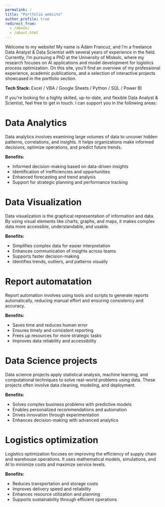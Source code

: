 ```yaml
---
permalink: /
title: "Portfolio website"
author_profile: true
redirect_from: 
  - /about/
  - /about.html
---
```


Welcome to my website! My name is Ádám Francuz, and I’m a freelance Data Analyst & Data Scientist with several years of experience in the field. Currently, I’m pursuing a PhD at the University of Miskolc, where my research focuses on AI applications and model development for logistics process optimization.
On this site, you’ll find an overview of my professional experience, academic publications, and a selection of interactive projects showcased in the portfolio section.

**Tech Stack:** Excel / VBA / Google Sheets / Python / SQL / Power BI

If you're looking for a highly skilled, up-to-date, and flexible Data Analyst & Scientist, feel free to get in touch. I can support you in the following areas:

Data Analytics 
======
Data analytics involves examining large volumes of data to uncover hidden patterns, correlations, and insights. It helps organizations make informed decisions, optimize operations, and predict future trends.

**Benefits:**
- Informed decision-making based on data-driven insights
- Identification of inefficiencies and opportunities
- Enhanced forecasting and trend analysis
- Support for strategic planning and performance tracking


Data Visualization 
======
Data visualization is the graphical representation of information and data. By using visual elements like charts, graphs, and maps, it makes complex data more accessible, understandable, and usable.

**Benefits:**
- Simplifies complex data for easier interpretation
- Enhances communication of insights across teams
- Supports faster decision-making
- Identifies trends, outliers, and patterns visually

Report automatation 
======
Report automation involves using tools and scripts to generate reports automatically, reducing manual effort and ensuring consistency and accuracy.

**Benefits:**
- Saves time and reduces human error
- Ensures timely and consistent reporting
- Frees up resources for more strategic tasks
- Improves data reliability and accessibility


Data Science projects 
======
Data science projects apply statistical analysis, machine learning, and computational techniques to solve real-world problems using data. These projects often involve data cleaning, modeling, and deployment.

**Benefits:**
- Solves complex business problems with predictive models
- Enables personalized recommendations and automation
- Drives innovation through experimentation
- Enhances decision-making with advanced analytics


Logistics optimization 
======
Logistics optimization focuses on improving the efficiency of supply chain and warehouse operations. It uses mathematical models, simulations, and AI to minimize costs and maximize service levels.

**Benefits:**
- Reduces transportation and storage costs
- Improves delivery speed and reliability
- Enhances resource utilization and planning
- Supports sustainability through efficient operations
